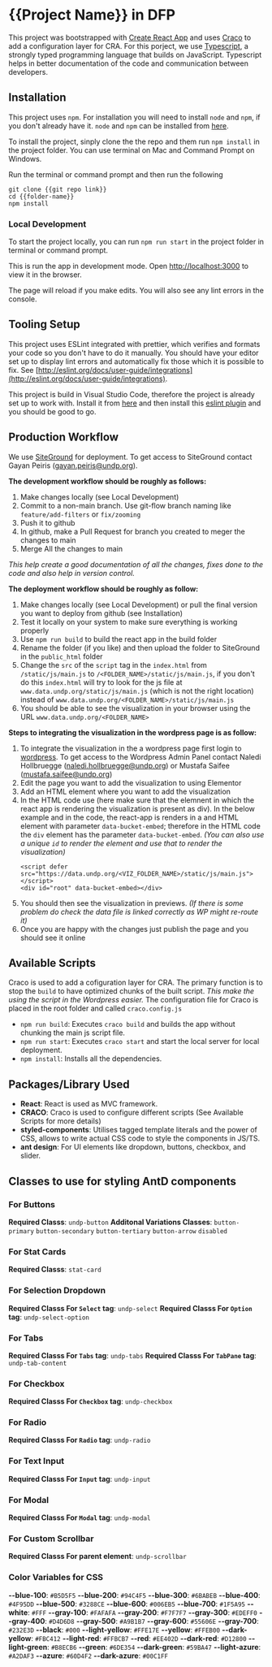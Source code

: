 # {{Project Name}} in DFP

This project was bootstrapped with [Create React App](https://github.com/facebook/create-react-app) and uses [Craco](https://www.npmjs.com/package/@craco/craco) to add a configuration layer for CRA. For this porject, we use [Typescript](https://www.typescriptlang.org/), a strongly typed programming language that builds on JavaScript. Typescript helps in better documentation of the code and communication between developers.

## Installation

This project uses `npm`. For installation you will need to install `node` and `npm`, if you don't already have it. `node` and `npm` can be installed from [here](https://nodejs.org/en/download/).

To install the project, sinply clone the the repo and them run `npm install` in the project folder. You can use terminal on Mac and Command Prompt on Windows.

Run the terminal or command prompt and then run the following

```
git clone {{git repo link}}
cd {{folder-name}}
npm install
```
### Local Development

To start the project locally, you can run `npm run start` in the project folder in terminal or command prompt.

This is run the app in development mode. Open [http://localhost:3000](http://localhost:3000) to view it in the browser.

The page will reload if you make edits. You will also see any lint errors in the console.

## Tooling Setup

This project uses ESLint integrated with prettier, which verifies and formats your code so you don't have to do it manually. You should have your editor set up to display lint errors and automatically fix those which it is possible to fix. See [http://eslint.org/docs/user-guide/integrations](http://eslint.org/docs/user-guide/integrations).

This project is build in Visual Studio Code, therefore the project is already set up to work with. Install it from [here](https://code.visualstudio.com/) and then install this [eslint plugin](https://marketplace.visualstudio.com/items?itemName=dbaeumer.vscode-eslint) and you should be good to go.

## Production Workflow

We use [SiteGround](https://tools.siteground.com/filemanager?siteId=TFE3MFlYOEpJUT09) for deployment. To get access to SiteGround contact Gayan Peiris (gayan.peiris@undp.org).

__The development workflow should be roughly as follows:__
1. Make changes locally (see Local Development)
2. Commit to a non-main branch. Use git-flow branch naming like `feature/add-filters` or `fix/zooming`
3. Push it to github
4. In github, make a Pull Request for branch you created to meger the changes to main
5. Merge All the changes to main

_This help create a good documentation of all the changes, fixes done to the code and also help in version control._

__The deployment workflow should be roughly as follow:__
1. Make changes locally (see Local Development) or pull the final version you want to deploy from github (see Installation)
2. Test it locally on your system to make sure everything is working properly
3. Use `npm run build` to build the react app in the build folder
4. Rename the folder (if you like) and then upload the folder to SiteGround in the `public_html` folder
5. Change the `src` of the `script` tag in the `index.html` from `/static/js/main.js` to `/<FOLDER_NAME>/static/js/main.js`, if you don't do this `index.html` will try to look for the js file at `www.data.undp.org/static/js/main.js` (which is not the right location) instead of `www.data.undp.org/<FOLDER_NAME>/static/js/main.js`
6. You should be able to see the visualization in your browser using the URL `www.data.undp.org/<FOLDER_NAME>`

__Steps to integrating the visualization in the wordpress page is as follow:__
1. To integrate the visualization in the a wordpress page first login to [wordpress](https://data.undp.org/wp-admin). To get access to the Wordpress Admin Panel contact Naledi Hollbruegge (naledi.hollbruegge@undp.org) or Mustafa Saifee (mustafa.saifee@undp.org)
2. Edit the page you want to add the visualization to using Elementor
3. Add an HTML element where you want to add the visualization
4. In the HTML code use (here make sure that the elemnent in which the react app is rendering the visualization is present as div). In the below example and in the code, the react-app is renders in a and HTML element with parameter `data-bucket-embed`; therefore in the HTML code the `div` element has the parameter `data-bucket-embed`. _(You can also use a unique `id` to render the element and  use that to render the visualization)_ 
    ```
    <script defer src="https://data.undp.org/<VIZ_FOLDER_NAME>/static/js/main.js"></script>
    <div id="root" data-bucket-embed></div>
    ```
5. You should then see the visualization in previews. _(If there is some problem do check the data file is linked correctly as WP might re-route it)_
6. Once you are happy with the changes just publish the page and you should see it online


## Available Scripts

Craco is used to add a cofiguration layer for CRA. The primary function is to stop the `build` to have optimized chunks of the built script. _This make the using the script in the Wordpress easier._ The configuration file for Craco is placed in the root folder and called `craco.config.js`
* `npm run build`: Executes `craco build` and builds the app without chunking the main js script file.
* `npm run start`: Executes `craco start` and start the local server for local deployment.
* `npm install`: Installs all the dependencies.

## Packages/Library Used

* __React__: React is used as MVC framework.
* __CRACO__: Craco is used to configure different scripts (See Available Scripts for more details)
* __styled-components__: Utilises tagged template literals  and the power of CSS, allows to write actual CSS code to style the components in JS/TS.
* __ant design__: For UI elements like dropdown, buttons, checkbox, and slider.

## Classes to use for styling AntD components

### For Buttons
__Required Classs__: `undp-button`
__Additonal Variations Classes__: `button-primary` `button-secondary` `button-tertiary` `button-arrow` `disabled`

### For Stat Cards
__Required Classs__: `stat-card`

### For Selection Dropdown
__Required Classs For `Select` tag__: `undp-select`
__Required Classs For `Option` tag__: `undp-select-option`

### For Tabs
__Required Classs For `Tabs` tag__: `undp-tabs`
__Required Classs For `TabPane` tag__: `undp-tab-content`

### For Checkbox
__Required Classs For `Checkbox` tag__: `undp-checkbox`

### For Radio
__Required Classs For `Radio` tag__: `undp-radio`

### For Text Input
__Required Classs For `Input` tag__: `undp-input`

### For Modal
__Required Classs For `Modal` tag__: `undp-modal`

### For Custom Scrollbar
__Required Classs For parent element__: `undp-scrollbar`

### Color Variables for CSS
__--blue-100__: `#B5D5F5`
__--blue-200__: `#94C4F5`
__--blue-300__: `#6BABEB`
__--blue-400__: `#4F95DD`
__--blue-500__: `#3288CE`
__--blue-600__: `#006EB5`
__--blue-700__: `#1F5A95`
__--white__: `#FFF`
__--gray-100__: `#FAFAFA`
__--gray-200__: `#F7F7F7`
__--gray-300__: `#EDEFF0`
__--gray-400__: `#D4D6D8`
__--gray-500__: `#A9B1B7`
__--gray-600__: `#55606E`
__--gray-700__: `#232E3D`
__--black__: `#000`
__--light-yellow__: `#FFE17E`
__--yellow__: `#FFEB00`
__--dark-yellow__: `#FBC412`
__--light-red__: `#FFBCB7`
__--red__: `#EE402D`
__--dark-red__: `#D12800`
__--light-green__: `#B8ECB6`
__--green__: `#6DE354`
__--dark-green__: `#59BA47`
__--light-azure__: `#A2DAF3`
__--azure__: `#60D4F2`
__--dark-azure__: `#00C1FF`